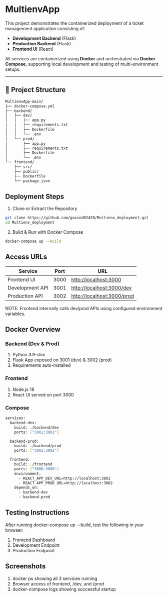 # MultienvApp

This project demonstrates the containerized deployment of a ticket management application consisting of:

- **Development Backend** (Flask)
- **Production Backend** (Flask)
- **Frontend UI** (React)

All services are containerized using **Docker** and orchestrated via **Docker Compose**, supporting local development and testing of multi-environment setups.

---

## 📁 Project Structure

```bash
MultienvApp-main/
├── docker-compose.yml
├── backend/
│   ├── dev/
│   │   ├── app.py
│   │   ├── requirements.txt
│   │   ├── Dockerfile
│   │   └── .env
│   └── prod/
│       ├── app.py
│       ├── requirements.txt
│       ├── Dockerfile
│       └── .env
└── frontend/
    ├── src/
    ├── public/
    ├── Dockerfile
    └── package.json
```

## Deployment Steps
1. Clone or Extract the Repository

```bash
git clone https://github.com/govind02420/Multienv_deployment.git
cd Multienv_deployment
```
2. Build & Run with Docker Compose

```bash
docker-compose up --build
```
## Access URLs

| Service         | Port | URL                                                      |
| --------------- | ---- | -------------------------------------------------------- |
| Frontend UI     | 3000 | [http://localhost:3000](http://localhost:3000)           |
| Development API | 3001 | [http://localhost:3000/dev](http://localhost:3000/dev)   |
| Production API  | 3002 | [http://localhost:3000/prod](http://localhost:3000/prod) |

NOTE: Frontend internally calls dev/prod APIs using configured environment variables.

## Docker Overview
### Backend (Dev & Prod)
 1. Python 3.9-slim
 2. Flask App exposed on 3001 (dev) & 3002 (prod)
 3. Requirements auto-installed

### Frontend
 1. Node.js 18
 2. React UI served on port 3000

### Compose
```bash
services:
  backend-dev:
    build: ./backend/dev
    ports: ["3001:3001"]

  backend-prod:
    build: ./backend/prod
    ports: ["3002:3002"]

  frontend:
    build: ./frontend
    ports: ["3000:3000"]
    environment:
      - REACT_APP_DEV_URL=http://localhost:3001
      - REACT_APP_PROD_URL=http://localhost:3002
    depends_on:
      - backend-dev
      - backend-prod

```

## Testing Instructions
After running docker-compose up --build, test the following in your browser:

1. Frontend Dashboard
2. Development Endpoint
3. Production Endpoint

## Screenshots
 1. docker ps showing all 3 services running
 2. Browser access of frontend, /dev, and /prod
 3. docker-compose logs showing successful startup
